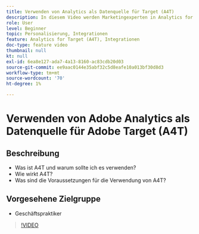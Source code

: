 ```yaml
---
title: Verwenden von Analytics als Datenquelle für Target (A4T)
description: In diesem Video werden Marketingexperten in Analytics for Target (A4T) vorgestellt.
role: User
level: Beginner
topic: Personalisierung, Integrationen
feature: Analytics for Target (A4T), Integrationen
doc-type: feature video
thumbnail: null
kt: null
exl-id: 6ea8e127-ada7-4a13-8160-ac83cdb20d03
source-git-commit: ee9aac0144e35abf32c5d8eafe10a013bf30d8d3
workflow-type: tm+mt
source-wordcount: '70'
ht-degree: 1%

---
```


# Verwenden von Adobe Analytics als Datenquelle für Adobe Target (A4T)

## Beschreibung

* Was ist A4T und warum sollte ich es verwenden?
* Wie wirkt A4T?
* Was sind die Voraussetzungen für die Verwendung von A4T?

## Vorgesehene Zielgruppe

* Geschäftspraktiker

>[!VIDEO](https://video.tv.adobe.com/v/17384/?quality=12)
